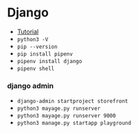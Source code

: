 # Django
 - [Tutorial](https://www.youtube.com/watch?v=rHux0gMZ3Eg)
 - `python3 -V`
 - `pip --version`
 - `pip install pipenv`
 - `pipenv install django`
 - `pipenv shell`


### django admin
 - `django-admin startproject storefront`
 - `python3 mayage.py runserver`
 - `python3 mayage.py runserver 9000`
 - `python3 manage.py startapp playground`


 